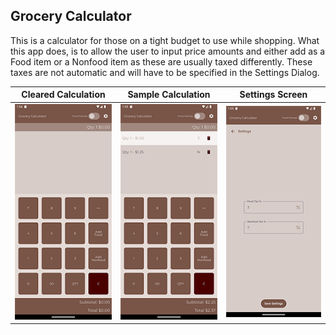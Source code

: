 ## Grocery Calculator

This is a calculator for those on a tight budget to use while shopping. What this app does, is to allow the user to input price amounts and either add as a Food item or a Nonfood item as these are usually taxed differently. These taxes are not automatic and will have to be specified in the Settings Dialog.

|                     Cleared Calculation                      |                      Sample Calculation                      |                           Settings Screen                    |
| :----------------------------------------------------------: | :----------------------------------------------------------: | :----------------------------------------------------------: |
|              <img src="screenshot_cleared.png"/>             |         <img src ="screenshot_smallCalculation.png"/>        |             <img src="screenshot_Settings.png"/>             |






